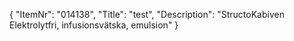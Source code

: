 {
  "ItemNr": "014138",
  "Title": "test",
  "Description": "StructoKabiven Elektrolytfri, infusionsvätska, emulsion"
}